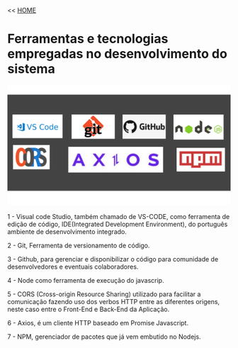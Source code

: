 << [HOME](/README.md)

# Ferramentas e tecnologias empregadas no desenvolvimento do sistema

<img src="images_md/ferramentas_e_tecnologias.png" alt="Download_VS_Code" width="1000">

1 - Visual code Studio, também chamado de VS-CODE, como ferramenta de edição de código, IDE(Integrated Development Environment), do português ambiente de desenvolvimento integrado.

2 - Git, Ferramenta de versionamento de código.

3 - Github, para gerenciar e disponibilizar o código para comunidade de desenvolvedores e eventuais colaboradores.

4 - Node como ferramenta de execução do javascrip.

5 - CORS (Cross-origin Resource Sharing) utilizado para facilitar a comunicação fazendo uso dos verbos HTTP entre as diferentes origens, neste caso entre o Front-End e Back-End da Aplicação.

6 - Axios, é um cliente HTTP baseado em Promise Javascript.

7 - NPM, gerenciador de pacotes que já vem embutido no Nodejs.

